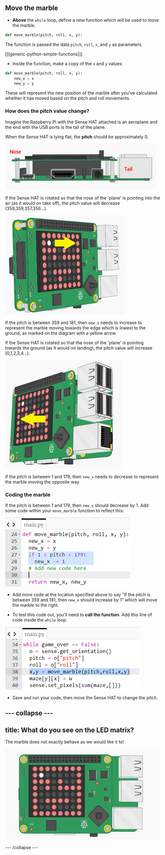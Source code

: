 ## Move the marble

+ **Above** the `while` loop, define a new function which will be used to move the marble.

```python
def move_marble(pitch, roll, x, y):
```

The function is passed the data `pitch`, `roll`, `x`, and `y` as parameters.

[[[generic-python-simple-functions]]]

+ Inside the function, make a copy of the `x` and `y` values:

```python
def move_marble(pitch, roll, x, y):
	new_x = x
	new_y = y
```

These will represent the new position of the marble after you've calculated whether it has moved based on the pitch and roll movements.

### How does the pitch value change?

Imagine the Raspberry Pi with the Sense HAT attached is an aeroplane and the end with the USB ports is the tail of the plane.

When the Sense HAT is lying flat, the **pitch** should be approximately 0.

![Pitch flat](images/pitch-flat.png)

If the Sense HAT is rotated so that the nose of the 'plane' is pointing into the air (as it would on take off), the pitch value will decrease (359,359,357,356...).

![Pitch taking off](images/pitch-takeoff.png)

If the pitch is between 359 and 181, then `new_x` needs to increase to represent the marble moving towards the edge which is lowest to the ground, as marked on the diagram with a yellow arrow.

If the Sense HAT is rotated so that the nose of the 'plane' is pointing towards the ground (as it would on landing), the pitch value will increase (0,1,2,3,4...).

![Pitch landing](images/pitch-landing.png)

If the pitch is between 1 and 179, then `new_x` needs to decrease to represent the marble moving the opposite way.

### Coding the marble

If the pitch is between 1 and 179, then `new_x` should decrease by 1. Add some code within your `move_marble` function to reflect this:

![Move left or right](images/move-left-or-right.png)

+ Add more code at the location specified above to say "If the pitch is between 359 and 181, then `new_x` should increase by 1" which will move the marble to the right.

+ To test this code out, you'll need to **call the function**. Add this line of code inside the `while` loop.

![Call the move marble function](images/call-function-move-marble.png)

- Save and run your code, then move the Sense HAT to change the pitch.

--- collapse ---
---
title: What do you see on the LED matrix?
---
The marble does not exactly behave as we would like it to!

![Marble goes wrong](images/wrong-marble.gif)

--- /collapse ---
